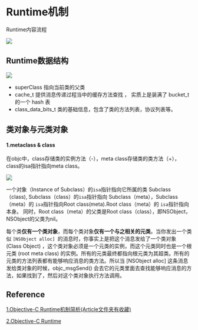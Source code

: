 # Runtime机制

Runtime内容流程

![](http://sylarimage.oss-cn-shenzhen.aliyuncs.com/2019-03-19-022544.jpg)

## Runtime数据结构

![](http://sylarimage.oss-cn-shenzhen.aliyuncs.com/2019-03-19-023218.jpg)

- superClass 指向当前类的父类
- cache_t 提供消息传递过程当中的缓存方法查找 ， 实质上是装满了 bucket_t 的一个 hash 表
- class_data_bits_t 类的基础信息，包含了类的方法列表，协议列表等。



## 类对象与元类对象

#### 1.metaclass & class

在objc中，class存储类的实例方法（-），meta class存储类的类方法（+），class的isa指针指向meta class。

![](http://sylarimage.oss-cn-shenzhen.aliyuncs.com/2019-03-19-023919.jpg)

一个对象（Instance of Subclass）的`isa`指针指向它所属的类 Subclass（class), Subclass（class）的`isa`指针指向 Subclass（meta），Subclass（meta）的 `isa`指针指向Root class(meta).Root class（meta）的 `isa`指针指向本身。
 同时，Root class（meta）的父类是Root class（class），即NSObject，NSObject的父类为nil。

每个类**仅有一个类对象**，而每个类对象**仅有一个与之相关的元类**。当你发出一个类似 `[NSObject alloc] `的消息时，你事实上是把这个消息发给了一个类对象 (Class Object) ，这个类对象必须是一个元类的实例，而这个元类同时也是一个根元类 (root meta class) 的实例。所有的元类最终都指向根元类为其超类。所有的元类的方法列表都有能够响应消息的类方法。所以当 [NSObject alloc] 这条消息发给类对象的时候，objc_msgSend() 会去它的元类里面去查找能够响应消息的方法，如果找到了，然后对这个类对象执行方法调用。





## Reference

[1.Objective-C Runtime机制简析(Article文件夹有收藏)](https://www.jianshu.com/p/0a4e5b944d7d)

[2.Objective-C Runtime](http://yulingtianxia.com/blog/2014/11/05/objective-c-runtime/)
